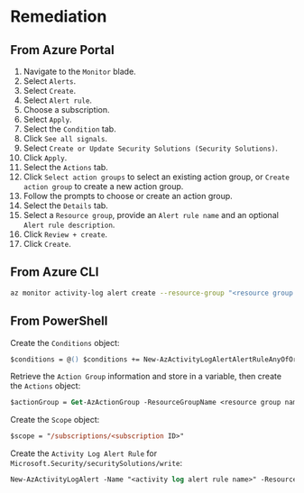 # Remediation

## From Azure Portal

1. Navigate to the `Monitor` blade.
2. Select `Alerts`.
3. Select `Create`.
4. Select `Alert rule`.
5. Choose a subscription.
6. Select `Apply`.
7. Select the `Condition` tab.
8. Click `See all signals`.
9. Select `Create or Update Security Solutions (Security Solutions)`.
10. Click `Apply`.
11. Select the `Actions` tab.
12. Click `Select action groups` to select an existing action group, or `Create action group` to create a new action group.
13. Follow the prompts to choose or create an action group.
14. Select the `Details` tab.
15. Select a `Resource group`, provide an `Alert rule name` and an optional `Alert rule description`.
16. Click `Review + create`.
17. Click `Create`.

## From Azure CLI

```sh
az monitor activity-log alert create --resource-group "<resource group name>" --condition category=Administrative and operationName=Microsoft.Security/securitySolutions/write and level=<verbose | information | warning | error | critical> --scope "/subscriptions/<subscription ID>" --name "<activity log rule name>" --subscription <subscription id> --action-group <action group ID>
```

## From PowerShell

Create the `Conditions` object:

```ps
$conditions = @() $conditions += New-AzActivityLogAlertAlertRuleAnyOfOrLeafConditionObject -Equal Administrative -Field category $conditions += New-AzActivityLogAlertAlertRuleAnyOfOrLeafConditionObject -Equal Microsoft.Security/securitySolutions/write -Field operationName $conditions += New-AzActivityLogAlertAlertRuleAnyOfOrLeafConditionObject -Equal Verbose -Field level
```

Retrieve the `Action Group` information and store in a variable, then create the `Actions` object:

```ps
$actionGroup = Get-AzActionGroup -ResourceGroupName <resource group name> -Name <action group name> $actionObject = New-AzActivityLogAlertActionGroupObject -Id $actionGroup.Id
```

Create the `Scope` object:

```ps
$scope = "/subscriptions/<subscription ID>"
```

Create the `Activity Log Alert Rule` for `Microsoft.Security/securitySolutions/write`:

```ps
New-AzActivityLogAlert -Name "<activity log alert rule name>" -ResourceGroupName "<resource group name>" -Condition $conditions -Scope $scope -Location global -Action $actionObject -Subscription <subscription ID> -Enabled $true
```
